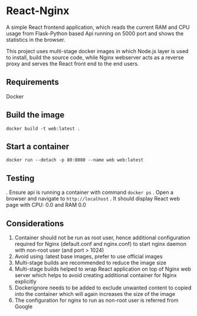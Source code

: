 # React-Nginx

A simple React frontend application, which reads the current RAM and CPU usage from Flask-Python based Api running on 5000 port and shows the statistics in the browser.

This project uses multi-stage docker images in which Node.js layer is used to install, build the source code, while Nginx webserver acts as a reverse proxy and serves the React front end to the end users.

## Requirements
Docker


## Build the image

```
docker build -t web:latest .
```

## Start a container

```
docker run --detach -p 80:8080 --name web web:latest
```

## Testing

. Ensure api is running a container with command `docker ps`
. Open a browser and navigate to `http://localhost`
. It should display React web page with CPU: 0.0 and RAM 0.0


## Considerations

1. Container should not be run as root user, hence additional configuration required for Nginx (default.conf and nginx.conf) to start nginx daemon with non-root user (and port > 1024)
2. Avoid using :latest base images, prefer to use official images
3. Multi-stage builds are recommended to reduce the image size
4. Multi-stage builds helped to wrap React application on top of Nginx web server which helps to avoid creating additional container for Nginx explicitly
5. Dockerignore needs to be added to exclude unwanted content to copied into the container which will again increases the size of the image
6. The configuration for nginx to run as non-root user is referred from Google